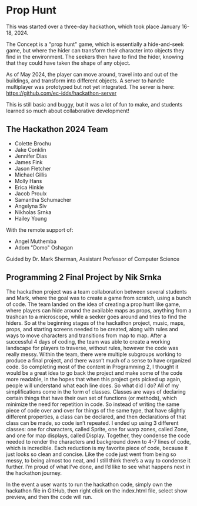 # Prop Hunt

This was started over a three-day hackathon, which took place January 16-18, 2024.

The Concept is a "prop hunt" game, which is essentially a hide-and-seek game, but where the hider can transform their character into objects they find in the environment. The seekers then have to find the hider, knowing that they could have taken the shape of any object.

As of May 2024, the player can move around, travel into and out of the buildings, and transform into different objects. A server to handle multiplayer was prototyped but not yet integrated. The server is here: https://github.com/ec-idds/hackathon-server

This is still basic and buggy, but it was a lot of fun to make, and students learned so much about collaborative development!

## The Hackathon 2024 Team

- Colette Brochu 
- Jake Conklin
- Jennifer Dias
- James Fink
- Jason Fletcher
- Michael Gillis
- Molly Hans
- Erica Hinkle
- Jacob Proulx
- Samantha Schumacher
- Angelyna Siv
- Nikholas Srnka
- Hailey Young

With the remote support of:

- Angel Muthemba
- Adom "Domo" Oshagan

Guided by Dr. Mark Sherman, Assistant Professor of Computer Science

## Programming 2 Final Project by Nik Srnka

The hackathon project was a team collaboration between several students and Mark, where the goal was to create a game from scratch, using a bunch of code. The team landed on the idea of creating a prop hunt like game, where players can hide around the available maps as props, anything from a trashcan to a microscope, while a seeker goes around and tries to find the hiders. So at the beginning stages of the hackathon project, music, maps, props, and starting screens needed to be created, along with rules and ways to move characters and transitions from map to map. After a successful 4 days of coding, the team was able to create a working landscape for players to traverse, without rules, however the code was really messy. Within the team, there were multiple subgroups working to produce a final project, and there wasn’t much of a sense to have organized code. So completing most of the content in Programming 2, I thought it would be a great idea to go back the project and make some of the code more readable, in the hopes that when this project gets picked up again, people will understand what each line does. So what did I do? All of my simplifications come in the form of classes. Classes are ways of declaring certain things that have their own set of functions (or methods), which minimize the need for repetition in code. So instead of writing the same piece of code over and over for things of the same type, that have slightly different properties, a class can be declared, and then declarations of that class can be made, so code isn’t repeated. I ended up using 3 different classes: one for characters, called Sprite, one for warp zones, called Zone, and one for map displays, called Display. Together, they condense the code needed to render the characters and background down to 4-7 lines of code, which is incredible. Each reduction is my favorite piece of code, because it just looks so clean and concise. Like the code just went from being so messy, to being almost too neat, and I still think there’s a way to condense it further. I’m proud of what I’ve done, and I’d like to see what happens next in the hackathon journey. 

In the event a user wants to run the hackathon code, simply own the hackathon file in GitHub, then right click on the index.html file, select show preview, and then the code will run.

